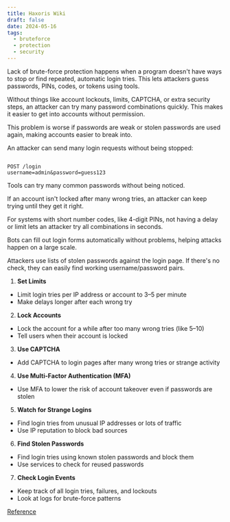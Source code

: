 ```yaml
---
title: Haxoris Wiki
draft: false
date: 2024-05-16
tags:
  - bruteforce
  - protection
  - security
---
```


Lack of brute-force protection happens when a program doesn't have ways to stop or find repeated, automatic login tries. This lets attackers guess passwords, PINs, codes, or tokens using tools.

Without things like account lockouts, limits, CAPTCHA, or extra security steps, an attacker can try many password combinations quickly. This makes it easier to get into accounts without permission.

This problem is worse if passwords are weak or stolen passwords are used again, making accounts easier to break into.

An attacker can send many login requests without being stopped:

```

POST /login
username=admin&password=guess123

```

Tools can try many common passwords without being noticed.

If an account isn't locked after many wrong tries, an attacker can keep trying until they get it right.

For systems with short number codes, like 4-digit PINs, not having a delay or limit lets an attacker try all combinations in seconds.

Bots can fill out login forms automatically without problems, helping attacks happen on a large scale.

Attackers use lists of stolen passwords against the login page. If there's no check, they can easily find working username/password pairs.

1. **Set Limits**
- Limit login tries per IP address or account to 3–5 per minute
- Make delays longer after each wrong try
2. **Lock Accounts**
- Lock the account for a while after too many wrong tries (like 5–10)
- Tell users when their account is locked
3. **Use CAPTCHA**
- Add CAPTCHA to login pages after many wrong tries or strange activity
4. **Use Multi-Factor Authentication (MFA)**
- Use MFA to lower the risk of account takeover even if passwords are stolen
5. **Watch for Strange Logins**
- Find login tries from unusual IP addresses or lots of traffic
- Use IP reputation to block bad sources
6. **Find Stolen Passwords**
- Find login tries using known stolen passwords and block them
- Use services to check for reused passwords
7. **Check Login Events**
- Keep track of all login tries, failures, and lockouts
- Look at logs for brute-force patterns

[Reference](https://haxoris.com/haxoris-wiki/print.html)